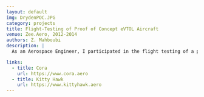```yaml
---
layout: default
img: DrydenPOC.JPG
category: projects
title: Flight-Testing of Proof of Concept eVTOL Aircraft
venue: Zee.Aero, 2012-2014
authors: Z. Mahboubi
description: |
  As an Aerospace Engineer, I participated in the flight testing of a proof of concept eVTOL aircraft. This included numerous flight-test campaigns at NASA facilities (Armstrong Flight Research Center (formerly Dryden) and Ames Research Center) in which I helped plan, execute, and monitor the performance of the aircraft and its subsystems.

links:
  - title: Cora
    url: https://www.cora.aero
  - title: Kitty Hawk
    url: https://www.kittyhawk.aero
---
```



